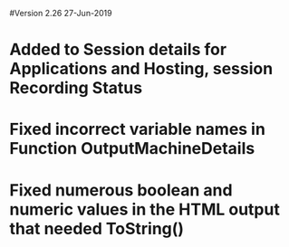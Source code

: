 #Version 2.26 27-Jun-2019
#	Added to Session details for Applications and Hosting, session Recording Status
#	Fixed incorrect variable names in Function OutputMachineDetails
#	Fixed numerous boolean and numeric values in the HTML output that needed ToString()

